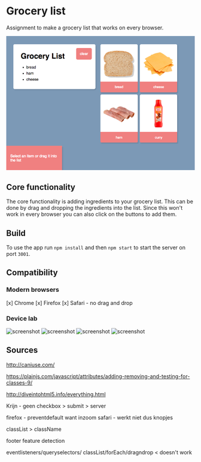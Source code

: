 # Grocery list
Assignment to make a grocery list that works on every browser.

![screenshot](screens/home.png)

## Core functionality
The core functionality is adding ingredients to your grocery list. This can be done by drag and dropping the ingredients into the list. Since this won't work in every browser you can also click on the buttons to add them.

## Build
To use the app run `npm install` and then `npm start` to start the server on port `3001`.

## Compatibility
### Modern browsers
[x] Chrome
[x] Firefox
[x] Safari - no drag and drop

### Device lab
![screenshot](screens/ipad.png)
![screenshot](screens/samsung.png)
![screenshot](screens/wintab.png)
![screenshot](screens/kindle.png)

## Sources
<a href="https://plainjs.com/javascript/attributes/adding-removing-and-testing-for-classes-9/">http://caniuse.com/</a>

<a href="https://plainjs.com/javascript/attributes/adding-removing-and-testing-for-classes-9/">https://plainjs.com/javascript/attributes/adding-removing-and-testing-for-classes-9/</a>

<a href="http://diveintohtml5.info/everything.html">http://diveintohtml5.info/everything.html</a>

Krijn - geen checkbox > submit > server

firefox - preventdefault want inzoom
safari - werkt niet dus knopjes

classList > className

footer feature detection

eventlisteners/queryselectors/
classList/forEach/dragndrop < doesn't work